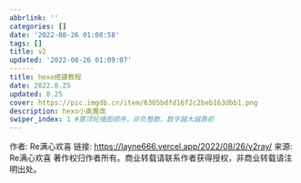 ```yaml
---
abbrlink: ''
categories: []
date: '2022-08-26 01:08:58'
tags: []
title: v2
updated: '2022-08-26 01:09:07'
------
title: hexo搭建教程
date: 2022.8.25
updated: 8.25
cover: https://pic.imgdb.cn/item/6305bdfd16f2c2beb163dbb1.png
description: hexo小奥魔改
swiper_index: 1 #置顶轮播图顺序，非负整数，数字越大越靠前
---
```

作者: Re满心欢喜
链接: https://layne666.vercel.app/2022/08/26/v2ray/
来源: Re满心欢喜
著作权归作者所有。商业转载请联系作者获得授权，非商业转载请注明出处。
